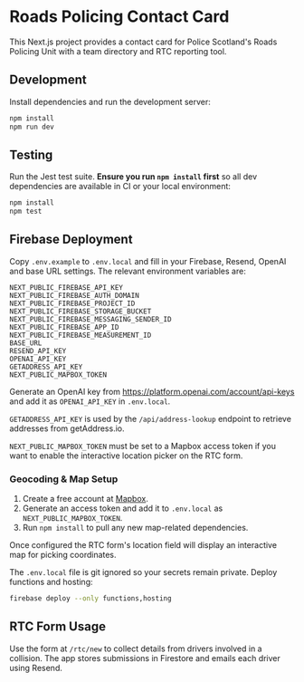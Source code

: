 # Roads Policing Contact Card

This Next.js project provides a contact card for Police Scotland's Roads Policing Unit with a team directory and RTC reporting tool.

## Development

Install dependencies and run the development server:

```bash
npm install
npm run dev
```

## Testing

Run the Jest test suite. **Ensure you run `npm install` first** so all dev dependencies are available in CI or your local environment:

```bash
npm install
npm test
```

## Firebase Deployment

Copy `.env.example` to `.env.local` and fill in your Firebase, Resend, OpenAI and base URL settings. The relevant environment variables are:

```
NEXT_PUBLIC_FIREBASE_API_KEY
NEXT_PUBLIC_FIREBASE_AUTH_DOMAIN
NEXT_PUBLIC_FIREBASE_PROJECT_ID
NEXT_PUBLIC_FIREBASE_STORAGE_BUCKET
NEXT_PUBLIC_FIREBASE_MESSAGING_SENDER_ID
NEXT_PUBLIC_FIREBASE_APP_ID
NEXT_PUBLIC_FIREBASE_MEASUREMENT_ID
BASE_URL
RESEND_API_KEY
OPENAI_API_KEY
GETADDRESS_API_KEY
NEXT_PUBLIC_MAPBOX_TOKEN
```

Generate an OpenAI key from <https://platform.openai.com/account/api-keys> and add it as `OPENAI_API_KEY` in `.env.local`.

`GETADDRESS_API_KEY` is used by the `/api/address-lookup` endpoint to retrieve addresses from getAddress.io.

`NEXT_PUBLIC_MAPBOX_TOKEN` must be set to a Mapbox access token if you want to enable the interactive location picker on the RTC form.

### Geocoding & Map Setup

1. Create a free account at [Mapbox](https://www.mapbox.com/).
2. Generate an access token and add it to `.env.local` as `NEXT_PUBLIC_MAPBOX_TOKEN`.
3. Run `npm install` to pull any new map-related dependencies.

Once configured the RTC form's location field will display an interactive map for picking coordinates.

The `.env.local` file is git ignored so your secrets remain private. Deploy functions and hosting:

```bash
firebase deploy --only functions,hosting
```

## RTC Form Usage

Use the form at `/rtc/new` to collect details from drivers involved in a collision. The app stores submissions in Firestore and emails each driver using Resend.

